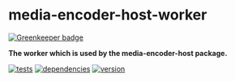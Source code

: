 # media-encoder-host-worker

[![Greenkeeper badge](https://badges.greenkeeper.io/chrisguttandin/media-encoder-host-worker.svg)](https://greenkeeper.io/)

**The worker which is used by the media-encoder-host package.**

[![tests](https://img.shields.io/travis/chrisguttandin/media-encoder-host-worker/master.svg?style=flat-square)](https://travis-ci.org/chrisguttandin/media-encoder-host-worker)
[![dependencies](https://img.shields.io/david/chrisguttandin/media-encoder-host-worker.svg?style=flat-square)](https://www.npmjs.com/package/media-encoder-host-worker)
[![version](https://img.shields.io/npm/v/media-encoder-host-worker.svg?style=flat-square)](https://www.npmjs.com/package/media-encoder-host-worker)
